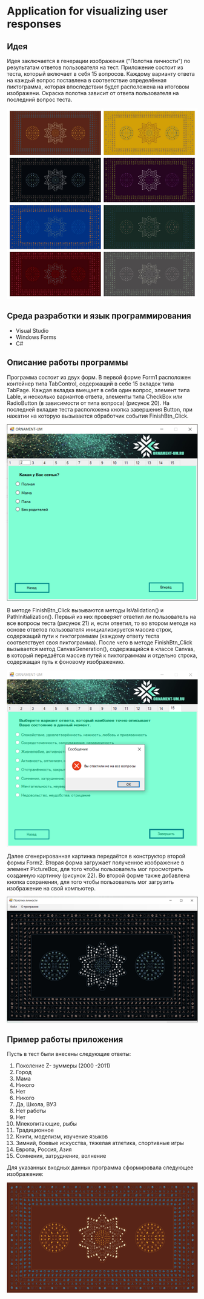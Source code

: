 # Application for visualizing user responses

## Идея

Идея заключается в генерации изображения ("Полотна личности") по результатам ответов пользователя на тест. Приложение состоит из теста, который включает в себя 15 вопросов. Каждому варианту ответа на каждый вопрос поставлена в соответствие определённая пиктограмма, которая впоследствии будет расположена на итоговом изображени. Окраска полотна зависит от ответа пользователя на последний вопрос теста.

![1](images/canvases.jpg)

## Среда разработки и язык программирования
- Visual Studio
- Windows Forms
- C#

## Описание работы программы

Программа состоит из двух форм. В первой форме Form1 расположен контейнер типа TabControl, содержащий в себе 15 вкладок типа TabPage. Каждая вкладка вмещает в себя один вопрос, элемент типа Lable, и несколько вариантов ответа, элементы типа CheckBox или RadioButton (в зависимости от типа вопроса) (рисунок 20). На последней вкладке теста расположена кнопка завершения Button, при нажатии на которую вызывается обработчик события FinishBtn_Click. 

 ![1](images/Рисунок1.png)
 
В методе FinishBtn_Click вызываются методы IsValidation() и PathInitialization(). Первый из них проверяет ответил ли пользователь на все вопросы теста (рисунок 21) и, если ответил, то во втором методе на основе ответов пользователя инициализируется массив строк, содержащий пути к пиктограммам (каждому ответу теста соответствует своя пиктограмма). После чего в методе FinishBtn_Click вызывается метод CanvasGeneration(), содержащийся в классе Canvas, в который передаётся массив путей к пиктограммам и отдельно строка, содержащая путь к фоновому изображению. 
 
 ![2](images/Рисунок2.png)

Далее сгенерированная картинка передаётся в конструктор второй формы Form2. Вторая форма загружает полученное изображение в элемент PictureBox, для того чтобы пользователь мог просмотреть созданную картинку (рисунок 22). Во второй форме также добавлена кнопка сохранения, для того чтобы пользователь мог загрузить изображение на свой компьютер.
 
 ![3](images/Рисунок3.png)

## Пример работы приложения

Пусть в тест были внесены следующие ответы:
1)	Поколение Z- зуммеры (2000 -2011)
2)	Город
3)	Мама
4)	Никого
5)	Нет
6)	Никого
7)	Да, Школа, ВУЗ
8)	Нет работы
9)	Нет
10)	Млекопитающие, рыбы
11)	Традиционное
12)	Книги, моделизм, изучение языков
13)	Зимний, боевые искусства, тяжелая атлетика, спортивные игры
14)	Европа, Россия, Азия
15)	Сомнения, затруднение, волнение 

Для указанных входных данных программа сформировала следующее изображение:

![4](images/Рисунок4.png)
